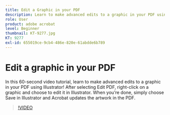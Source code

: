```yaml
---
title: Edit a Graphic in your PDF
description: Learn to make advanced edits to a graphic in your PDF using Illustrator
role: User
product: adobe acrobat
level: Beginner
thumbnail: KT-9277.jpg
KT: 9277
exl-id: 655019ce-9cb4-486e-820e-61abdde6b789
---
```

# Edit a graphic in your PDF

In this 60-second video tutorial, learn to make advanced edits to a graphic in your PDF using Illustrator! After selecting Edit PDF, right-click on a graphic and choose to edit it in Illustrator. When you’re done, simply choose Save in Illustrator and Acrobat updates the artwork in the PDF.

>[!VIDEO](https://video.tv.adobe.com/v/338277?hidetitle=true)
